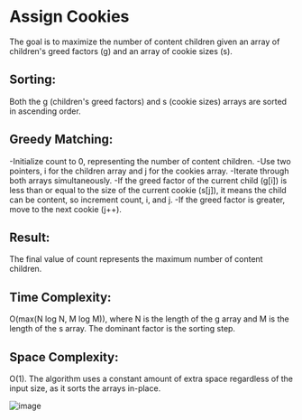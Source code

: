 # Assign Cookies
The goal is to maximize the number of content children given an array of children's greed factors (g) and an array of cookie sizes (s).

## Sorting:
Both the g (children's greed factors) and s (cookie sizes) arrays are sorted in ascending order.

## Greedy Matching:
-Initialize count to 0, representing the number of content children.
-Use two pointers, i for the children array and j for the cookies array.
-Iterate through both arrays simultaneously.
-If the greed factor of the current child (g[i]) is less than or equal to the size of the current cookie (s[j]), it means the child can be content, so increment count, i, and j.
-If the greed factor is greater, move to the next cookie (j++).

## Result:
The final value of count represents the maximum number of content children.

## Time Complexity:
O(max(N log N, M log M)), where N is the length of the g array and M is the length of the s array. The dominant factor is the sorting step.

## Space Complexity:
O(1). The algorithm uses a constant amount of extra space regardless of the input size, as it sorts the arrays in-place.

![image](https://github.com/shwetasugure/LeetCode/assets/107701519/a340da2a-6396-4603-8580-7ea97b663e84)




